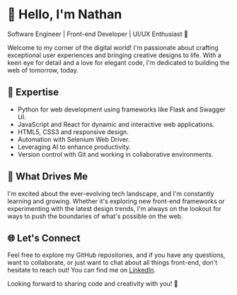 # 👋 Hello, I'm Nathan

Software Engineer | Front-end Developer | UI/UX Enthusiast 🎨

Welcome to my corner of the digital world! I'm passionate about crafting exceptional user experiences and bringing creative designs to life. With a keen eye for detail and a love for elegant code, I'm dedicated to building the web of tomorrow, today.

## 🌟 Expertise
- Python for web development using frameworks like Flask and Swagger UI.
- JavaScript and React for dynamic and interactive web applications.
- HTML5, CSS3 and responsive design.
- Automation with Selenium Web Driver.
- Leveraging AI to enhance productivity.
- Version control with Git and working in collaborative environments.

## 🚀 What Drives Me
I'm excited about the ever-evolving tech landscape, and I'm constantly learning and growing. Whether it's exploring new front-end frameworks or experimenting with the latest design trends, I'm always on the lookout for ways to push the boundaries of what's possible on the web.

## 🌐 Let's Connect
Feel free to explore my GitHub repositories, and if you have any questions, want to collaborate, or just want to chat about all things front-end, don't hesitate to reach out! You can find me on [LinkedIn](https://www.linkedin.com/in/nathanjoel).

Looking forward to sharing code and creativity with you! 🌈
